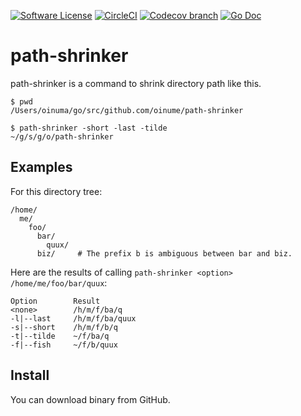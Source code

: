 [![Software License](https://img.shields.io/badge/license-MIT-brightgreen.svg?style=for-the-badge)](/LICENSE)
[![CircleCI](https://img.shields.io/circleci/build/github/oinume/path-shrinker/master.svg?style=for-the-badge)](https://circleci.com/gh/oinume/path-shrinker/tree/master)
[![Codecov branch](https://img.shields.io/codecov/c/github/oinume/path-shrinker/master.svg?style=for-the-badge)](https://codecov.io/gh/goreleaser/goreleaser)
[![Go Doc](https://img.shields.io/badge/godoc-reference-blue.svg?style=for-the-badge)](https://godoc.org/github.com/oinume/path-shrinker)

# path-shrinker

path-shrinker is a command to shrink directory path like this.

```
$ pwd
/Users/oinuma/go/src/github.com/oinume/path-shrinker

$ path-shrinker -short -last -tilde
~/g/s/g/o/path-shrinker
```

## Examples

For this directory tree:

```
/home/
  me/
    foo/
      bar/
        quux/
      biz/     # The prefix b is ambiguous between bar and biz.
```

Here are the results of calling `path-shrinker <option> /home/me/foo/bar/quux`:

```
Option        Result
<none>        /h/m/f/ba/q
-l|--last     /h/m/f/ba/quux
-s|--short    /h/m/f/b/q
-t|--tilde    ~/f/ba/q
-f|--fish     ~/f/b/quux
```
       
## Install

You can download binary from GitHub.
